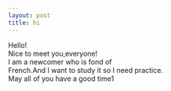 ```yaml
---
layout: post
title: hi
---
```


<p>Hello!<br />Nice to meet you,everyone!<br />I am a newcomer who is fond of<br />French.And I want to study it so I need practice.<br />May all of you have a good time1</p>

